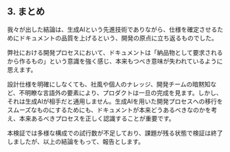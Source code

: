 ## 3. まとめ
我々が出した結論は、生成AIという先進技術でありながら、仕様を確定させるためにドキュメントの品質を上げるという、開発の原点に立ち返るものでした。

弊社における開発プロセスにおいて、ドキュメントは「納品物として要求されるから作るもの」という意識を強く感じ、本来もつべき意味が失われているように思えます。

設計仕様を明確にしなくても、社風や個人のナレッジ、開発チームの暗黙知など、不明瞭な言語外の要素により、プロダクトは一旦の完成を見ます。しかし、それは生成AIが相手だと通用しません。生成AIを用いた開発プロセスへの移行をスムーズなものにするためにも、ドキュメントが本来どうあるべきなのかを考え、本来あるべきプロセスを正しく認識することが重要です。

本検証では多様な構成での試行数が不足しており、課題が残る状態で検証は終了しましたが、以上の結論をもって、報告とします。
